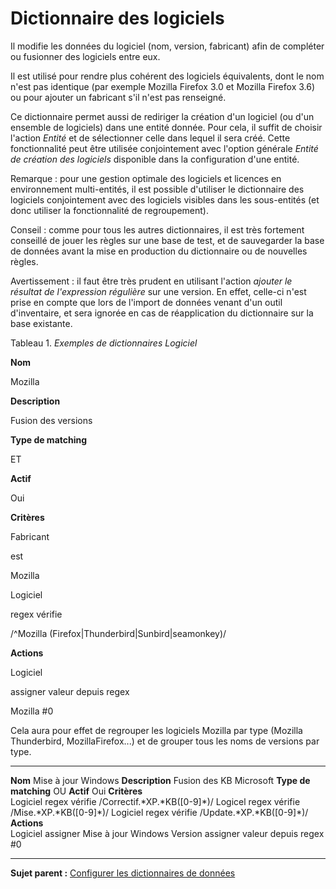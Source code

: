 Dictionnaire des logiciels
==========================

Il modifie les données du logiciel (nom, version, fabricant) afin de
compléter ou fusionner des logiciels entre eux.

Il est utilisé pour rendre plus cohérent des logiciels équivalents, dont
le nom n'est pas identique (par exemple Mozilla Firefox 3.0 et Mozilla
Firefox 3.6) ou pour ajouter un fabricant s'il n'est pas renseigné.

Ce dictionnaire permet aussi de rediriger la création d'un logiciel (ou
d'un ensemble de logiciels) dans une entité donnée. Pour cela, il suffit
de choisir l'action *Entité* et de sélectionner celle dans lequel il
sera créé. Cette fonctionnalité peut être utilisée conjointement avec
l'option générale *Entité de création des logiciels* disponible dans la
configuration d'une entité.

Remarque : pour une gestion optimale des logiciels et licences en
environnement multi-entités, il est possible d'utiliser le dictionnaire
des logiciels conjointement avec des logiciels visibles dans les
sous-entités (et donc utiliser la fonctionnalité de regroupement).

Conseil : comme pour tous les autres dictionnaires, il est très
fortement conseillé de jouer les règles sur une base de test, et de
sauvegarder la base de données avant la mise en production du
dictionnaire ou de nouvelles règles.

Avertissement : il faut être très prudent en utilisant l'action *ajouter
le résultat de l'expression régulière* sur une version. En effet,
celle-ci n'est prise en compte que lors de l'import de données venant
d'un outil d'inventaire, et sera ignorée en cas de réapplication du
dictionnaire sur la base existante.

Tableau 1. *Exemples de dictionnaires Logiciel*

**Nom**

Mozilla

**Description**

Fusion des versions

**Type de matching**

ET

**Actif**

Oui

**Critères**

Fabricant

est

Mozilla

Logiciel

regex vérifie

/\^Mozilla (Firefox|Thunderbird|Sunbird|seamonkey)/

**Actions**

Logiciel

assigner valeur depuis regex

Mozilla \#0

Cela aura pour effet de regrouper les logiciels Mozilla par type
(Mozilla Thunderbird, MozillaFirefox...) et de grouper tous les noms de
versions par type.

  ---------------------- ------------------------------ -------------------------------- -------------------------
  **Nom**                Mise à jour Windows            **Description**                  Fusion des KB Microsoft
  **Type de matching**   OU                             **Actif**                        Oui
  **Critères**           
  Logiciel               regex vérifie                  /Correctif.\*XP.\*KB([0-9]\*)/
  Logicel                regex vérifie                  /Mise.\*XP.\*KB([0-9]\*)/
  Logiciel               regex vérifie                  /Update.\*XP.\*KB([0-9]\*)/
  **Actions**            
  Logiciel               assigner                       Mise à jour Windows
  Version                assigner valeur depuis regex   \#0
  ---------------------- ------------------------------ -------------------------------- -------------------------

**Sujet parent :** [Configurer les dictionnaires de
données](../glpi/administration_dictionnary.html "Les dictionnaires se gèrent depuis le menu Administration > Dictionnaires")
